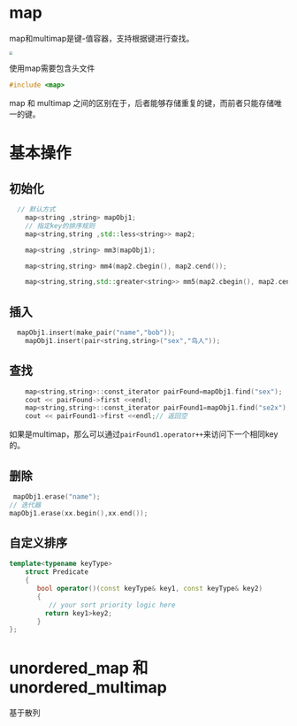 # map

map和multimap是键-值容器，支持根据键进行查找。

<img src="https://s2.ax1x.com/2020/01/06/lyUx58.png" style="zoom:40%;" />

使用map需要包含头文件

```c++
#include <map>
```

map 和 multimap 之间的区别在于，后者能够存储重复的键，而前者只能存储唯一的键。

# 基本操作

## 初始化

```c++
  // 默认方式
    map<string ,string> mapObj1;
    // 指定key的排序规则
    map<string,string ,std::less<string>> map2;

    map<string ,string> mm3(mapObj1);

    map<string,string> mm4(map2.cbegin(), map2.cend());

    map<string,string,std::greater<string>> mm5(map2.cbegin(), map2.cend());
```

## 插入

```c++
  mapObj1.insert(make_pair("name","bob"));
    mapObj1.insert(pair<string,string>("sex","鸟人"));
```

## 查找

```c++
    map<string,string>::const_iterator pairFound=mapObj1.find("sex");
    cout << pairFound->first <<endl;
    map<string,string>::const_iterator pairFound1=mapObj1.find("se2x");
    cout << pairFound1->first <<endl;// 返回空
```

如果是multimap，那么可以通过`pairFound1.operator++`来访问下一个相同key的。

## 删除

```c++
 mapObj1.erase("name");
// 迭代器
mapObj1.erase(xx.begin(),xx.end());
```

## 自定义排序

```c++
template<typename keyType>
    struct Predicate
    {
       bool operator()(const keyType& key1, const keyType& key2)
       {
          // your sort priority logic here
         return key1>key2;
       }
};
```

# unordered_map 和 unordered_multimap

基于散列